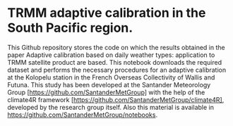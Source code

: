 # TRMM adaptive calibration in the South Pacific region.

This Github repository stores the code on which the results obtained in the paper Adaptive calibration based on daily weather types: application to TRMM satellite product are based. This notebook downloads the required dataset and performs the necessary procedures for an adaptive calibration at the Kolopelu station in the French Overseas Collectivity of Wallis and Futuna. 
This study has been developed at the Santander Meteorology Group [https://github.com/SantanderMetGroup] with the help of the climate4R framework [https://github.com/SantanderMetGroup/climate4R], developed by the research group itself.
Also this material is available in https://github.com/SantanderMetGroup/notebooks.
